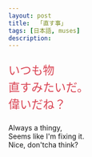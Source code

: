 ```yaml
---
layout: post
title:  「直す事」
tags: [日本語, muses]
description: 
---
```


<p style="font-size:23px;color:#da4453;font-weight:400;">
いつも物<br>
直すみたいだ。<br>
偉いだね？</p>

<p>Always a thingy,<br>
Seems like I'm fixing it.<br>
Nice, don'tcha think?</p>